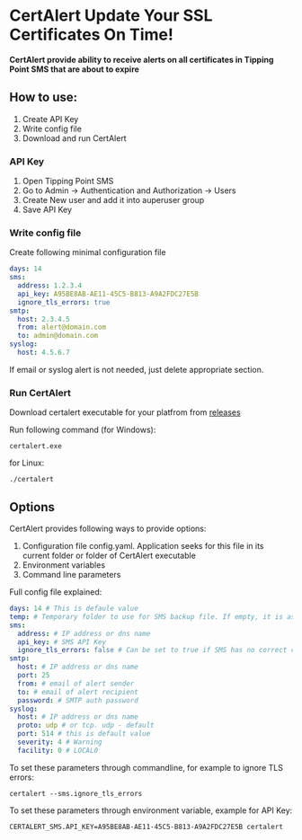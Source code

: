 
# CertAlert Update Your SSL Certificates On Time!

**CertAlert provide ability to receive alerts on all certificates in Tipping Point SMS that are about to expire**

## How to use:
1. Create API Key
2. Write config file
3. Download and run CertAlert

### API Key
1. Open Tipping Point SMS
2. Go to Admin -> Authentication and Authorization -> Users
3. Create New user and add it into auperuser group
4. Save API Key

### Write config file
Create following minimal configuration file
```yaml
days: 14
sms:
  address: 1.2.3.4
  api_key: A95BE8AB-AE11-45C5-B813-A9A2FDC27E5B
  ignore_tls_errors: true
smtp:
  host: 2.3.4.5
  from: alert@domain.com
  to: admin@domain.com
syslog:
  host: 4.5.6.7
```
If email or syslog alert is not needed, just delete appropriate section.

### Run CertAlert

Download certalert executable for your platfrom from  [releases](https://github.com/mpkondrashin/certalert/releases/latest)

Run following command (for Windows):
```commandline
certalert.exe
```
for Linux:
```commandline
./certalert
```

## Options

CertAlert provides following ways to provide options:
1. Configuration file config.yaml. Application seeks for this file in its current folder or folder of CertAlert executable
2. Environment variables
3. Command line parameters

Full config file explained:
```yaml
days: 14 # This is defaule value
temp: # Temporary folder to use for SMS backup file. If empty, it is assumed to be system temporary folder
sms:
  address: # IP address or dns name
  api_key: # SMS API Key
  ignore_tls_errors: false # Can be set to true if SMS has no correct certificate
smtp:
  host: # IP address or dns name
  port: 25
  from: # email of alert sender
  to: # email of alert recipient
  password: # SMTP auth password
syslog:
  host: # IP address or dns name
  proto: udp # or tcp. udp - default
  port: 514 # this is default value
  severity: 4 # Warning
  facility: 0 # LOCAL0
```

To set these parameters through commandline, for example to ignore TLS errors:
```commandline
certalert --sms.ignore_tls_errors
```

To set these parameters through environment variable, example for API Key:
```commandline
CERTALERT_SMS.API_KEY=A95BE8AB-AE11-45C5-B813-A9A2FDC27E5B certalert
```